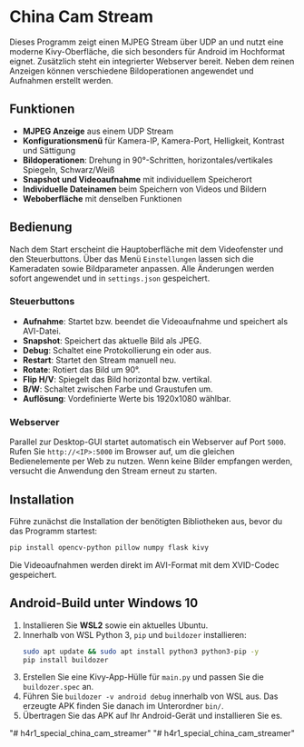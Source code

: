 # China Cam Stream

Dieses Programm zeigt einen MJPEG Stream über UDP an und nutzt eine moderne Kivy-Oberfläche, die sich besonders für Android im Hochformat eignet. Zusätzlich steht ein integrierter Webserver bereit. Neben dem reinen Anzeigen können verschiedene Bildoperationen angewendet und Aufnahmen erstellt werden.

## Funktionen

- **MJPEG Anzeige** aus einem UDP Stream
- **Konfigurationsmenü** für Kamera-IP, Kamera-Port, Helligkeit, Kontrast und Sättigung
- **Bildoperationen**: Drehung in 90°-Schritten, horizontales/vertikales Spiegeln, Schwarz/Weiß
- **Snapshot und Videoaufnahme** mit individuellem Speicherort
- **Individuelle Dateinamen** beim Speichern von Videos und Bildern
- **Weboberfläche** mit denselben Funktionen

## Bedienung

Nach dem Start erscheint die Hauptoberfläche mit dem Videofenster und den Steuerbuttons. 
Über das Menü `Einstellungen` lassen sich die Kameradaten sowie Bildparameter anpassen. 
Alle Änderungen werden sofort angewendet und in `settings.json` gespeichert.

### Steuerbuttons

 - **Aufnahme**: Startet bzw. beendet die Videoaufnahme und speichert als AVI-Datei.
- **Snapshot**: Speichert das aktuelle Bild als JPEG.
- **Debug**: Schaltet eine Protokollierung ein oder aus.
- **Restart**: Startet den Stream manuell neu.
- **Rotate**: Rotiert das Bild um 90°.
- **Flip H/V**: Spiegelt das Bild horizontal bzw. vertikal.
- **B/W**: Schaltet zwischen Farbe und Graustufen um.
- **Auflösung**: Vordefinierte Werte bis 1920x1080 wählbar.

### Webserver

Parallel zur Desktop-GUI startet automatisch ein Webserver auf Port `5000`.
Rufen Sie `http://<IP>:5000` im Browser auf, um die gleichen Bedienelemente per Web zu nutzen.
Wenn keine Bilder empfangen werden, versucht die Anwendung den Stream erneut zu starten.

## Installation

Führe zunächst die Installation der benötigten Bibliotheken aus,
bevor du das Programm startest:

```bash
pip install opencv-python pillow numpy flask kivy
```

Die Videoaufnahmen werden direkt im AVI-Format mit dem XVID-Codec gespeichert.


## Android-Build unter Windows 10

1. Installieren Sie **WSL2** sowie ein aktuelles Ubuntu.
2. Innerhalb von WSL Python 3, `pip` und `buildozer` installieren:
   ```bash
   sudo apt update && sudo apt install python3 python3-pip -y
   pip install buildozer
   ```
3. Erstellen Sie eine Kivy-App-Hülle für `main.py` und passen Sie die `buildozer.spec` an.
4. Führen Sie `buildozer -v android debug` innerhalb von WSL aus. 
   Das erzeugte APK finden Sie danach im Unterordner `bin/`.
5. Übertragen Sie das APK auf Ihr Android-Gerät und installieren Sie es.

"# h4r1_special_china_cam_streamer" 
"# h4r1_special_china_cam_streamer" 
